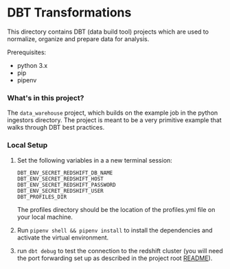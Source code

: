 # DBT Transformations
This directory contains DBT (data build tool) projects which are used to normalize, organize and prepare data for analysis.

Prerequisites:
- python 3.x
- pip
- pipenv

### What's in this project?
The `data_warehouse` project, which builds on the example job in the python ingestors directory.  The project is meant to be a very primitive example that walks through DBT best practices.

### Local Setup
1. Set the following variables in a a new terminal session:
    ```
    DBT_ENV_SECRET_REDSHIFT_DB_NAME
    DBT_ENV_SECRET_REDSHIFT_HOST
    DBT_ENV_SECRET_REDSHIFT_PASSWORD
    DBT_ENV_SECRET_REDSHIFT_USER
    DBT_PROFILES_DIR
    ```
    The profiles directory should be the location of the profiles.yml file on your local machine.
1. Run `pipenv shell && pipenv install` to install the dependencies and activate the virtual environment.

1. run `dbt debug` to test the connection to the redshift cluster (you will need the port forwarding set up as described in the project root [README](../README.md)).

